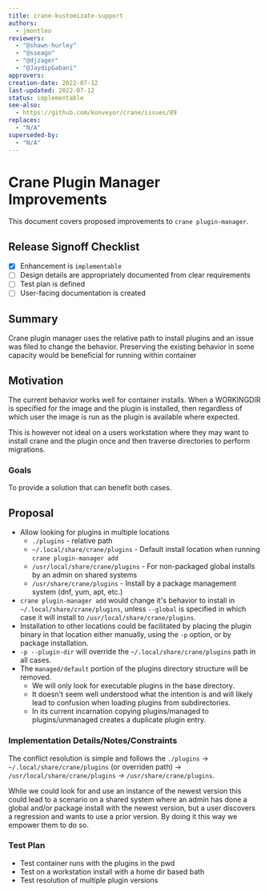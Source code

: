 ```yaml
---
title: crane-kustomizate-support
authors:
  - jmontleo
reviewers:
  - "@shawn-hurley"
  - "@sseago"
  - "@djzager"
  - "@JaydipGabani"
approvers:
creation-date: 2022-07-12
last-updated: 2022-07-12
status: implementable
see-also:
  - https://github.com/konveyor/crane/issues/89
replaces:
  - "N/A"
superseded-by:
  - "N/A"
---
```


# Crane Plugin Manager Improvements

This document covers proposed improvements to `crane plugin-manager`.

## Release Signoff Checklist

- [x] Enhancement is `implementable`
- [ ] Design details are appropriately documented from clear requirements
- [ ] Test plan is defined
- [ ] User-facing documentation is created

## Summary

Crane plugin manager uses the relative path to install plugins and an issue was filed to change the behavior. Preserving the existing behavior in some capacity would be beneficial for running within container

## Motivation

The current behavior works well for container installs. When a WORKINGDIR is specified for the image and the plugin is installed, then regardless of which user the image is run as the plugin is available where expected.

This is however not ideal on a users workstation where they may want to install crane and the plugin once and then traverse directories to perform migrations.

### Goals

To provide a solution that can benefit both cases.

## Proposal

- Allow looking for plugins in multiple locations
  - `./plugins` - relative path
  - `~/.local/share/crane/plugins` - Default install location when running `crane plugin-manager add`
  - `/usr/local/share/crane/plugins` - For non-packaged global installs by an admin on shared systems
  - `/usr/share/crane/plugins` - Install by a package management system (dnf, yum, apt, etc.)
- `crane plugin-manager add` would change it's behavior to install in `~/.local/share/crane/plugins`, unless `--global` is specified in which case it will install to  `/usr/local/share/crane/plugins`.
- Installation to other locations could be facilitated by placing the plugin binary in that location either manually, using the `-p` option, or by package installation.
- `-p --plugin-dir` will override the `~/.local/share/crane/plugins` path in all cases.
- The `managed/default` portion of the plugins directory structure will be removed.
  - We will only look for executable plugins in the base directory.
  - It doesn't seem well understood what the intention is and will likely lead to confusion when loading plugins from subdirectories.
  - In its current incarnation copying plugins/managed to plugins/unmanaged creates a duplicate plugin entry.

### Implementation Details/Notes/Constraints

The conflict resolution is simple and follows the `./plugins` -> `~/.local/share/crane/plugins` (or overriden path) -> `/usr/local/share/crane/plugins` -> `/usr/share/crane/plugins`.

While we could look for and use an instance of the newest version this could lead to a scenario on a shared system where an admin has done a global and/or package install with the newest version, but a user discovers a regression and wants to use a prior version. By doing it this way we empower them to do so.

### Test Plan

- Test container runs with the plugins in the pwd
- Test on a workstation install with a home dir based bath
- Test resolution of multiple plugin versions
